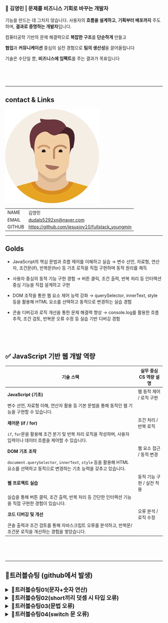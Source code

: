 ### 🚀 김영민 | 문제를 비즈니스 기회로 바꾸는 개발자
기능을 만드는 데 그치지 않습니다. 사용자의 **흐름을 설계하고**, **기획부터 배포까지** 주도하며, **결과로 증명하는 개발자**입니다.

컴퓨터공학 기반의 문제 해결력으로 **복잡한 구조**를 **단순하게** 만들고

**협업**과 **커뮤니케이션** 중심의 실전 경험으로 **팀의 생산성**을 끌어올립니다

기술은 수단일 뿐, **비즈니스에 임팩트**를 주는 결과가 목표입니다

<br/>
<br/>
<br/>

---
<!--
1.이미지 (캐리커쳐)
 이름, 이메일, 깃허브주소, 포트폴리오 2*4의 테이블형식으로 -->
## contact & Links


<img src="./track002_web_basic/img/건장한남성.png" alt="프로필" width="300" />


| | |
|-|-|
|NAME|김영민
|EMAIL|dudals5292xn@naver.com|
|GITHUB|https://github.com/jesusjoy10/fullstack_youngmin|

_ _ _
<!-- track001 github -->
## Golds

- JavaScript의 핵심 문법과 흐름 제어를 이해하고 실습 → 변수 선언, 자료형, 연산자, 조건문(if), 반복문(for) 등 기초 로직을 직접 구현하며 동작 원리를 체득

- 사용자 중심의 동적 기능 구현 경험 → 버튼 클릭, 조건 출력, 반복 처리 등 인터랙션 중심 기능을 직접 설계하고 구현

- DOM 조작을 통한 웹 요소 제어 능력 강화 → querySelector, innerText, style 등을 활용해 HTML 요소를 선택하고 동적으로 변경하는 실습 경험

- 콘솔 디버깅과 로직 개선을 통한 문제 해결력 향상 → console.log를 활용한 흐름 추적, 조건 검토, 반복문 오류 수정 등 실습 기반 디버깅 경험
<br/>
<br/>
<br/> 

<!-- cs와 연결지어서 -->

## ✅ JavaScript 기반 웹 개발 역량

| 기술 스택               | 실무 중심 CS 역량 설명 |
|------------------------|------------------------|
| **JavaScript (기초)**   | 웹 동작 제어 / 로직 구현  
변수 선언, 자료형 이해, 연산자 활용 등 기본 문법을 통해 동적인 웹 기능을 구현할 수 있습니다. |
| **제어문 (if / for)**   | 조건 처리 / 반복 로직  
`if`, `for`문을 활용해 조건 분기 및 반복 처리 로직을 작성하며, 사용자 입력이나 데이터 흐름을 제어할 수 있습니다. |
| **DOM 기초 조작**       | 웹 요소 접근 / 동적 변경  
`document.querySelector`, `innerText`, `style` 등을 활용해 HTML 요소를 선택하고 동적으로 변경하는 기초 능력을 갖추고 있습니다. |
| **웹 프로젝트 실습**    | 동적 기능 구현 / 실전 적용  
실습을 통해 버튼 클릭, 조건 출력, 반복 처리 등 간단한 인터랙션 기능을 직접 구현한 경험이 있습니다. |
| **코드 디버깅 및 개선** | 오류 분석 / 로직 수정  
콘솔 출력과 조건 검토를 통해 자바스크립트 오류를 분석하고, 반복문/조건문 로직을 개선하는 경험을 쌓았습니다. |

<br/>
<br/>
<br/> 

___
<!-- java, HTML+CSS+JS/JQUERY-->
<!-- ## 포트폴리오>
<br/>
<br/>
<br/> 

---
<!-- 정리해놓은 day1,day2 -->
## 🔧트러블슈팅 (github에서 발생)

<details> <summary style="font-size:18px; font-weight:bold;">🔑트러블슈팅01(문자+숫자 연산)</summary>

```bash
System.out.println(10 + 3 + "+" + 1 + "+" + 3);
```

[문제점]: 예상 출력이 "103+13"일 것이라 생각했지만, 실제 출력은 "13+1+3"임.
<br>

[해결방안]: 자바에서는 연산 순서가 왼쪽에서 오른쪽, 숫자 + 숫자 → 산술 연산, 숫자 + 문자열 → 문자열 결합임.

10+3 → 13

13 + "+" → "13+"

"13+" + 1 → "13+1"

"13+1" + "+" → "13+1+"

"13+1+" + 3 → "13+1+3"

<br>

[느낀점]: 숫자와 문자열을 혼합한 연산에서는 연산 순서와 타입 변환 규칙을 반드시 이해해야 함.
잘못된 예상 출력은 대부분 연산 순서와 타입 변환 이해 부족에서 발생.

</details>

<details> <summary style="font-size:18px; font-weight:bold;">🔑트러블슈팅02(short끼리 덧셈 시 타입 오류)</summary>

```bash
short sh1 = 1;
short sh2 = 2;

// 산술연산시 자동으로 int 변환
short result1 = (sh1 + sh2); // 오류 발생
int result2 = sh1 + sh2;     // 정상
```

[문제점]:

short + short 연산 시 자동으로 int로 변환됨

따라서 short result1 = sh1 + sh2; 는 컴파일 오류 발생

[해결방안]:

연산 결과를 short로 다시 캐스팅하거나, 결과 타입을 int로 변경:

short result1 = (short)(sh1 + sh2); // 캐스팅 후 정상
int result2 = sh1 + sh2;            // 기존 코드 정상


[느낀점]:

자바에서 정수형 산술연산은 자동으로 int로 변환됨

타입 변환 규칙을 이해하지 못하면 오류를 쉽게 겪을 수 있음

</details>





<details> <summary style="font-size:18px; font-weight:bold;">🔑트러블슈팅03(문법 오류)</summary>

```bash
if(i==1) {System.out.println("one");}
else if(i==2) {System.out.println("two");}
else if(i==3) {System.out.println("three");}
else if {System.out.println("1,2,3이 아니다");} // 오류 발생 부분
```

[문제점]:

else if { ... } 는 조건식이 없음 → 컴파일 오류 발생

초보자는 else if 와 else의 차이를 혼동하기 쉬움.

[해결방안]:

조건이 없는 경우는 else 를 사용해야 함:

if(i==1) {System.out.println("one");}
else if(i==2) {System.out.println("two");}
else if(i==3) {System.out.println("three");}
else {System.out.println("1,2,3이 아니다");} // 수정 완료


[느낀점]:

if-else if-else 문법을 정확히 이해해야 오류를 피할 수 있음.

조건 없는 마지막 경우는 항상 else 를 사용해야 함.

</details>

<details>
<summary style="font-size:18px; font-weight:bold;">🔑트러블슈팅04(switch 문 오류)</summary>

```java
public class Test006 {
	public static void main(String[] args) {
		Scanner scanner = new Scanner(System.in);
		System.out.println("숫자를입력하세요>");
		int num1 = scanner.nextInt();

		switch (num1) 
		case 1 : System.out.println("mango"); break;
		case 2 : System.out.println("noodle"); break;
		case 3 : System.out.println("orange"); break;
		default : System.out.println("1,2,3이 아닙니다"); break;
	}
}
[문제점]
switch 문에 중괄호 {}가 없어, case 구문이 블록 외부에 위치함. → 문법 오류 발생.

[해결방안]
switch 문은 중괄호 {}로 감싸야 하며, 모든 case 구문은 그 안에 작성해야 함.

switch (num1) {
  case 1: System.out.println("mango"); break;
  case 2: System.out.println("noodle"); break;
  case 3: System.out.println("orange"); break;
  default: System.out.println("1,2,3이 아닙니다"); break;
}
[느낀점]
Java에서 switch는 구조가 간단해 보여도 기본 문법을 어기면 치명적인 에러가 발생한다. 항상 중괄호 포함 여부를 확인해야 함.

</details> ```

<details> <summary style="font-size:18px; font-weight:bold;">🔑트러블슈팅05(for문 세미콜론 실수)</summary>
for (int i = 0; i < 5; i++); {
    System.out.println("Hello");
}


[문제점]
for문 끝에 세미콜론(;)이 있어서, 반복문이 빈 실행문으로 처리되어 "Hello"가 한 번만 출력됨.

[해결방안]
for문 끝 세미콜론을 제거하고 중괄호{}를 붙여서 반복문 블록을 올바르게 작성한다.

for (int i = 0; i < 5; i++) {
    System.out.println("Hello");
}


[느낀점]
세미콜론 하나로 인해 반복문이 무력화될 수 있으니, for문 뒤에 세미콜론이 없는지 항상 주의해야 한다.

</details>
